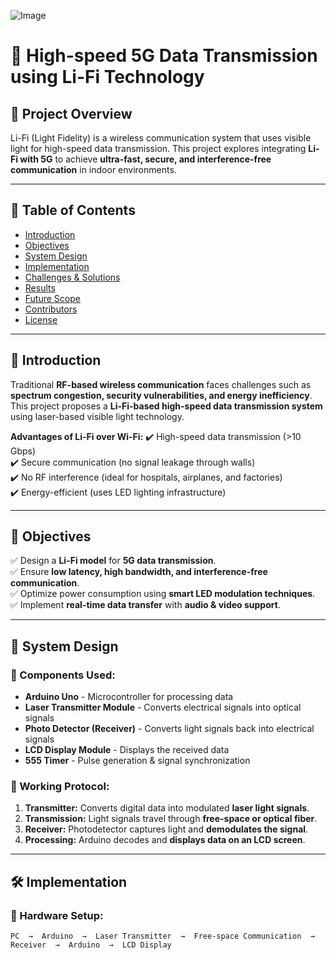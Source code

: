 ![Image](https://github.com/user-attachments/assets/6c4c6e96-d2a9-4fce-9ce5-3debc7779408)


# 🚀 High-speed 5G Data Transmission using Li-Fi Technology

## 📌 Project Overview
Li-Fi (Light Fidelity) is a wireless communication system that uses visible light for high-speed data transmission. This project explores integrating **Li-Fi with 5G** to achieve **ultra-fast, secure, and interference-free communication** in indoor environments.

---

## 📜 Table of Contents
- [Introduction](#introduction)
- [Objectives](#objectives)
- [System Design](#system-design)
- [Implementation](#implementation)
- [Challenges & Solutions](#challenges--solutions)
- [Results](#results)
- [Future Scope](#future-scope)
- [Contributors](#contributors)
- [License](#license)

---

## 📝 Introduction
Traditional **RF-based wireless communication** faces challenges such as **spectrum congestion, security vulnerabilities, and energy inefficiency**. This project proposes a **Li-Fi-based high-speed data transmission system** using laser-based visible light technology.

**Advantages of Li-Fi over Wi-Fi:**
✔️ High-speed data transmission (>10 Gbps)  
✔️ Secure communication (no signal leakage through walls)  
✔️ No RF interference (ideal for hospitals, airplanes, and factories)  
✔️ Energy-efficient (uses LED lighting infrastructure)  

---

## 🎯 Objectives
✅ Design a **Li-Fi model** for **5G data transmission**.  
✅ Ensure **low latency, high bandwidth, and interference-free communication**.  
✅ Optimize power consumption using **smart LED modulation techniques**.  
✅ Implement **real-time data transfer** with **audio & video support**.  

---

## 🔧 System Design
### 📌 Components Used:
- **Arduino Uno** - Microcontroller for processing data  
- **Laser Transmitter Module** - Converts electrical signals into optical signals  
- **Photo Detector (Receiver)** - Converts light signals back into electrical signals  
- **LCD Display Module** - Displays the received data  
- **555 Timer** - Pulse generation & signal synchronization  

### 📡 Working Protocol:
1. **Transmitter:** Converts digital data into modulated **laser light signals**.  
2. **Transmission:** Light signals travel through **free-space or optical fiber**.  
3. **Receiver:** Photodetector captures light and **demodulates the signal**.  
4. **Processing:** Arduino decodes and **displays data on an LCD screen**.  

---

## 🛠 Implementation
### 🔌 Hardware Setup:
```plaintext
PC  →  Arduino  →  Laser Transmitter  →  Free-space Communication  →  Receiver  →  Arduino  →  LCD Display

